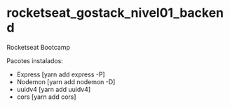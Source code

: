 # rocketseat_gostack_nivel01_backend
 Rocketseat Bootcamp

Pacotes instalados:
 - Express  [yarn add express -P]
 - Nodemon  [yarn add nodemon -D]
 - uuidv4   [yarn add uuidv4]
 - cors     [yarn add cors]